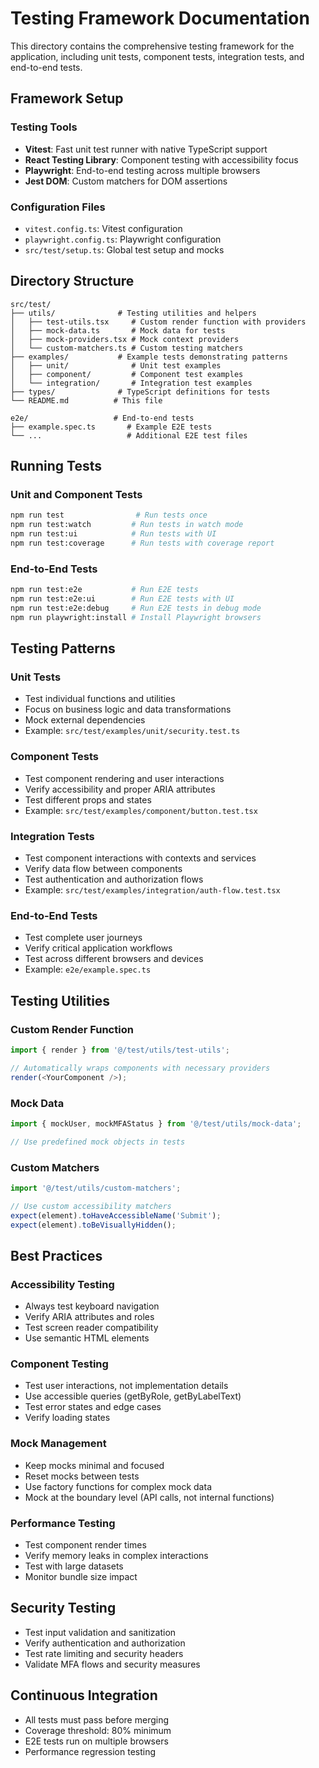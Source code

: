 # Testing Framework Documentation

This directory contains the comprehensive testing framework for the application, including unit tests, component tests, integration tests, and end-to-end tests.

## Framework Setup

### Testing Tools
- **Vitest**: Fast unit test runner with native TypeScript support
- **React Testing Library**: Component testing with accessibility focus
- **Playwright**: End-to-end testing across multiple browsers
- **Jest DOM**: Custom matchers for DOM assertions

### Configuration Files
- `vitest.config.ts`: Vitest configuration
- `playwright.config.ts`: Playwright configuration
- `src/test/setup.ts`: Global test setup and mocks

## Directory Structure

```
src/test/
├── utils/              # Testing utilities and helpers
│   ├── test-utils.tsx     # Custom render function with providers
│   ├── mock-data.ts       # Mock data for tests
│   ├── mock-providers.tsx # Mock context providers
│   └── custom-matchers.ts # Custom testing matchers
├── examples/           # Example tests demonstrating patterns
│   ├── unit/              # Unit test examples
│   ├── component/         # Component test examples
│   └── integration/       # Integration test examples
├── types/              # TypeScript definitions for tests
└── README.md          # This file

e2e/                   # End-to-end tests
├── example.spec.ts       # Example E2E tests
└── ...                   # Additional E2E test files
```

## Running Tests

### Unit and Component Tests
```bash
npm run test                # Run tests once
npm run test:watch         # Run tests in watch mode
npm run test:ui            # Run tests with UI
npm run test:coverage      # Run tests with coverage report
```

### End-to-End Tests
```bash
npm run test:e2e           # Run E2E tests
npm run test:e2e:ui        # Run E2E tests with UI
npm run test:e2e:debug     # Run E2E tests in debug mode
npm run playwright:install # Install Playwright browsers
```

## Testing Patterns

### Unit Tests
- Test individual functions and utilities
- Focus on business logic and data transformations
- Mock external dependencies
- Example: `src/test/examples/unit/security.test.ts`

### Component Tests
- Test component rendering and user interactions
- Verify accessibility and proper ARIA attributes
- Test different props and states
- Example: `src/test/examples/component/button.test.tsx`

### Integration Tests
- Test component interactions with contexts and services
- Verify data flow between components
- Test authentication and authorization flows
- Example: `src/test/examples/integration/auth-flow.test.tsx`

### End-to-End Tests
- Test complete user journeys
- Verify critical application workflows
- Test across different browsers and devices
- Example: `e2e/example.spec.ts`

## Testing Utilities

### Custom Render Function
```typescript
import { render } from '@/test/utils/test-utils';

// Automatically wraps components with necessary providers
render(<YourComponent />);
```

### Mock Data
```typescript
import { mockUser, mockMFAStatus } from '@/test/utils/mock-data';

// Use predefined mock objects in tests
```

### Custom Matchers
```typescript
import '@/test/utils/custom-matchers';

// Use custom accessibility matchers
expect(element).toHaveAccessibleName('Submit');
expect(element).toBeVisuallyHidden();
```

## Best Practices

### Accessibility Testing
- Always test keyboard navigation
- Verify ARIA attributes and roles
- Test screen reader compatibility
- Use semantic HTML elements

### Component Testing
- Test user interactions, not implementation details
- Use accessible queries (getByRole, getByLabelText)
- Test error states and edge cases
- Verify loading states

### Mock Management
- Keep mocks minimal and focused
- Reset mocks between tests
- Use factory functions for complex mock data
- Mock at the boundary level (API calls, not internal functions)

### Performance Testing
- Test component render times
- Verify memory leaks in complex interactions
- Test with large datasets
- Monitor bundle size impact

## Security Testing
- Test input validation and sanitization
- Verify authentication and authorization
- Test rate limiting and security headers
- Validate MFA flows and security measures

## Continuous Integration
- All tests must pass before merging
- Coverage threshold: 80% minimum
- E2E tests run on multiple browsers
- Performance regression testing